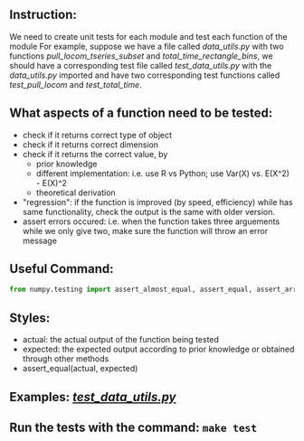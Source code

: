 ## Instruction:
We need to create unit tests for each module and test each function of the module
For example, suppose we have a file called *data_utils.py* with two functions *pull_locom_tseries_subset* and *total_time_rectangle_bins*, we should have a corresponding test file called *test_data_utils.py* with the *data_utils.py* imported and have two corresponding test functions called *test_pull_locom* and *test_total_time*.

## What aspects of a function need to be tested:
- check if it returns correct type of object
- check if it returns correct dimension
- check if it returns the correct value, by
	- prior knowledge
	- different implementation: i.e. use R vs Python; use Var(X) vs. E(X^2) - E(X)^2
	- theoretical derivation 
- "regression": if the function is improved (by speed, efficiency) while has same functionality, check the output is the same with older version.
- assert errors occured: i.e. when the function takes three arguements while we only give two, make sure the function will throw an error message 

## Useful Command: 
```python
from numpy.testing import assert_almost_equal, assert_equal, assert_array_equal, assert_array_almost_equal
```

## Styles: 
- actual: the actual output of the function being tested
- expected: the expected output according to prior knowledge or obtained through other methods
- assert_equal(actual, expected)

## Examples: [*test_data_utils.py*](https://github.com/berkeley-stat222/mousestyles)

## Run the tests with the command: ```make test```
